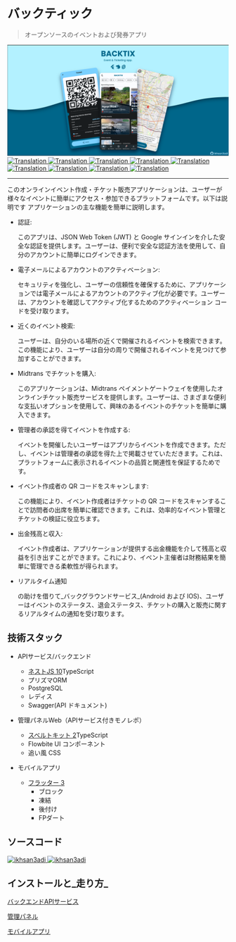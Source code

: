 # バックティック

> オープンソースのイベントおよび発券アプリ

<img src="assets/social_preview.png">

<a href="./README.md">
  <img alt="Translation" src="https://img.shields.io/badge/Bahasa_Indonesia-blue?style=for-the-badge&logo=googletranslate&logoColor=blue&labelColor=white">
</a>
<a href="./README.en.md">
  <img alt="Translation" src="https://img.shields.io/badge/English-blue?style=for-the-badge&logo=googletranslate&logoColor=blue&labelColor=white">
</a>
<a href="./README.zh-CN.md">
  <img alt="Translation" src="https://img.shields.io/badge/简体中文-blue?style=for-the-badge&logo=googletranslate&logoColor=blue&labelColor=white">
</a>
<a href="./README.ja.md">
  <img alt="Translation" src="https://img.shields.io/badge/日本語-blue?style=for-the-badge&logo=googletranslate&logoColor=blue&labelColor=white">
</a>
<a href="./README.ar.md">
  <img alt="Translation" src="https://img.shields.io/badge/Arabic_عربي-blue?style=for-the-badge&logo=googletranslate&logoColor=blue&labelColor=white">
</a>
<a href="./README.pt.md">
  <img alt="Translation" src="https://img.shields.io/badge/Português-blue?style=for-the-badge&logo=googletranslate&logoColor=blue&labelColor=white">
</a>
<a href="./README.es.md">
  <img alt="Translation" src="https://img.shields.io/badge/Español-blue?style=for-the-badge&logo=googletranslate&logoColor=blue&labelColor=white">
</a>
<a href="./README.fr.md">
  <img alt="Translation" src="https://img.shields.io/badge/Français-blue?style=for-the-badge&logo=googletranslate&logoColor=blue&labelColor=white">
</a>
<a href="./README.vi.md">
  <img alt="Translation" src="https://img.shields.io/badge/Tiếng_Việt-blue?style=for-the-badge&logo=googletranslate&logoColor=blue&labelColor=white">
</a>

* * *

このオンラインイベント作成・チケット販売アプリケーションは、ユーザーが様々なイベントに簡単にアクセス・参加できるプラットフォームです。以下は説明です
アプリケーションの主な機能を簡単に説明します。

-   認証:

    このアプリは、JSON Web Token (JWT) と Google サインインを介した安全な認証を提供します。ユーザーは、便利で安全な認証方法を使用して、自分のアカウントに簡単にログインできます。

-   電子メールによるアカウントのアクティベーション:

    セキュリティを強化し、ユーザーの信頼性を確保するために、アプリケーションでは電子メールによるアカウントのアクティブ化が必要です。ユーザーは、アカウントを確認してアクティブ化するためのアクティベーション コードを受け取ります。

-   近くのイベント検索:

    ユーザーは、自分のいる場所の近くで開催されるイベントを検索できます。この機能により、ユーザーは自分の周りで開催されるイベントを見つけて参加することができます。

-   Midtrans でチケットを購入:

    このアプリケーションは、Midtrans ペイメントゲートウェイを使用したオンラインチケット販売サービスを提供します。ユーザーは、さまざまな便利な支払いオプションを使用して、興味のあるイベントのチケットを簡単に購入できます。

-   管理者の承認を得てイベントを作成する:

    イベントを開催したいユーザーはアプリからイベントを作成できます。ただし、イベントは管理者の承認を得た上で掲載させていただきます。これは、プラットフォームに表示されるイベントの品質と関連性を保証するためです。

-   イベント作成者の QR コードをスキャンします:

    この機能により、イベント作成者はチケットの QR コードをスキャンすることで訪問者の出席を簡単に確認できます。これは、効率的なイベント管理とチケットの検証に役立ちます。

-   出金残高と収入:

    イベント作成者は、アプリケーションが提供する出金機能を介して残高と収益を引き出すことができます。これにより、イベント主催者は財務結果を簡単に管理できる柔軟性が得られます。

-   リアルタイム通知

    の助けを借りて_バックグラウンドサービス_(Android および IOS)、ユーザーはイベントのステータス、退会ステータス、チケットの購入と販売に関するリアルタイムの通知を受け取ります。

## 技術スタック

-   APIサービス/バックエンド

    -   [ネストJS 10](https://nestjs.com/)TypeScript
    -   プリズマORM
    -   PostgreSQL
    -   レディス
    -   Swagger(API ドキュメント)

-   管理パネルWeb（APIサービス付きモノレポ）

    -   [スベルトキット 2](https://kit.svelte.dev/)TypeScript
    -   Flowbite UI コンポーネント
    -   追い風 CSS

-   モバイルアプリ

    -   [フラッター 3](https://flutter.dev/)
        -   ブロック
        -   凍結
        -   後付け
        -   FPダート

## ソースコード

<a href="https://github.com/ikhsan3adi/backtix-app">
  <img height='25em' src="https://img.shields.io/badge/BackTix_App-027DFD?style=for-the-badge&logo=github&logoColor=white" title="ikhsan3adi" />
</a>

<a href="https://github.com/ikhsan3adi/backtix-service">
  <img height='25em' src="https://img.shields.io/badge/BackTix_Api_Service & Admin panel-ea2845?style=for-the-badge&logo=github&logoColor=white" title="ikhsan3adi" />
</a>

## インストールと_走り方_

[バックエンドAPIサービス](docs/api-service.md)

[管理パネル](docs/admin-panel.md)

[モバイルアプリ](docs/mobile-app.md)
